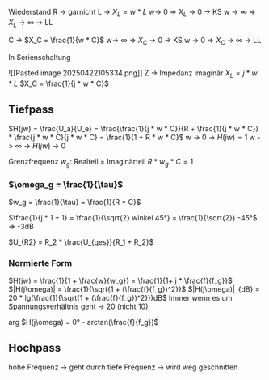 Wiederstand R -> garnicht
L -> $X_L = w * L$
w-> 0 => $X_L$ -> 0 -> KS
w -> $\infty$ => $X_L$ -> $\infty$ -> LL

C -> $X_C = \frac{1}{w * C}$
w-> $\infty$ => $X_C$ -> 0 -> KS
w -> 0 => $X_C$ -> $\infty$ -> LL

In Serienschaltung

![[Pasted image 20250422105334.png]]
Z -> Impedanz
imaginär
$X_L = j * w * L$
$X_C = \frac{1}{j * w * C}$

## Tiefpass

$H(jw) = \frac{U_a}{U_e}  = \frac{\frac{1}{j * w * C}}{R + \frac{1}{j * w * C}} * \frac{j * w * C}{j * w * C} = \frac{1}{1 + R * w * C}$
w -> 0 -> $H(jw) = 1$
w -> $\infty$ -> $H(jw)$ -> 0

Grenzfrequenz $w_g$:
Realteil = Imaginärteil
$R * w_g * C = 1$

### $\omega_g = \frac{1}{\tau}$
$w_g = \frac{1}{\tau} = \frac{1}{R * C}$

$\frac{1}{j * 1 + 1} = \frac{1}{\sqrt{2} winkel 45°} = \frac{1}{\sqrt{2}} -45°$ => -3dB

$U_{R2} = R_2 * \frac{U_{ges}}{R_1 + R_2}$
### Normierte Form
$H(jw) = \frac{1}{1 + \frac{w}{w_g}} = \frac{1}{1+ j * \frac{f}{f_g}}$
$|H(j\omega)| = \frac{1}{\sqrt{1 + (\frac{f}{f_g})^2}}$
$|H(j\omega)|_{dB} = 20 * lg(\frac{1}{\sqrt{1 + (\frac{f}{f_g})^2}})dB$
Immer wenn es um Spannungsverhältnis geht -> 20 (nicht 10)

arg $H(j\omega) = 0° - arctan(\frac{f}{f_g})$

## Hochpass
hohe Frequenz -> geht durch
tiefe Frequenz -> wird weg geschnitten

